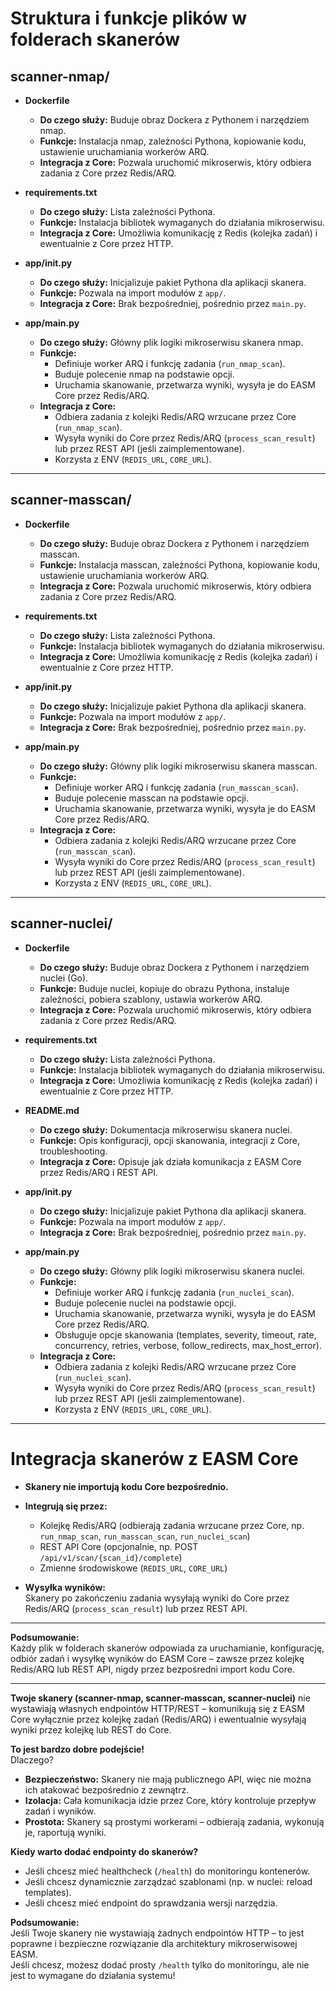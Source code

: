 # Struktura i funkcje plików w folderach skanerów

## scanner-nmap/

- **Dockerfile**
  - **Do czego służy:** Buduje obraz Dockera z Pythonem i narzędziem nmap.
  - **Funkcje:** Instalacja nmap, zależności Pythona, kopiowanie kodu, ustawienie uruchamiania workerów ARQ.
  - **Integracja z Core:** Pozwala uruchomić mikroserwis, który odbiera zadania z Core przez Redis/ARQ.

- **requirements.txt**
  - **Do czego służy:** Lista zależności Pythona.
  - **Funkcje:** Instalacja bibliotek wymaganych do działania mikroserwisu.
  - **Integracja z Core:** Umożliwia komunikację z Redis (kolejka zadań) i ewentualnie z Core przez HTTP.

- **app/__init__.py**
  - **Do czego służy:** Inicjalizuje pakiet Pythona dla aplikacji skanera.
  - **Funkcje:** Pozwala na import modułów z `app/`.
  - **Integracja z Core:** Brak bezpośredniej, pośrednio przez `main.py`.

- **app/main.py**
  - **Do czego służy:** Główny plik logiki mikroserwisu skanera nmap.
  - **Funkcje:**  
    - Definiuje worker ARQ i funkcję zadania (`run_nmap_scan`).
    - Buduje polecenie nmap na podstawie opcji.
    - Uruchamia skanowanie, przetwarza wyniki, wysyła je do EASM Core przez Redis/ARQ.
  - **Integracja z Core:**  
    - Odbiera zadania z kolejki Redis/ARQ wrzucane przez Core (`run_nmap_scan`).
    - Wysyła wyniki do Core przez Redis/ARQ (`process_scan_result`) lub przez REST API (jeśli zaimplementowane).
    - Korzysta z ENV (`REDIS_URL`, `CORE_URL`).

---

## scanner-masscan/

- **Dockerfile**
  - **Do czego służy:** Buduje obraz Dockera z Pythonem i narzędziem masscan.
  - **Funkcje:** Instalacja masscan, zależności Pythona, kopiowanie kodu, ustawienie uruchamiania workerów ARQ.
  - **Integracja z Core:** Pozwala uruchomić mikroserwis, który odbiera zadania z Core przez Redis/ARQ.

- **requirements.txt**
  - **Do czego służy:** Lista zależności Pythona.
  - **Funkcje:** Instalacja bibliotek wymaganych do działania mikroserwisu.
  - **Integracja z Core:** Umożliwia komunikację z Redis (kolejka zadań) i ewentualnie z Core przez HTTP.

- **app/__init__.py**
  - **Do czego służy:** Inicjalizuje pakiet Pythona dla aplikacji skanera.
  - **Funkcje:** Pozwala na import modułów z `app/`.
  - **Integracja z Core:** Brak bezpośredniej, pośrednio przez `main.py`.

- **app/main.py**
  - **Do czego służy:** Główny plik logiki mikroserwisu skanera masscan.
  - **Funkcje:**  
    - Definiuje worker ARQ i funkcję zadania (`run_masscan_scan`).
    - Buduje polecenie masscan na podstawie opcji.
    - Uruchamia skanowanie, przetwarza wyniki, wysyła je do EASM Core przez Redis/ARQ.
  - **Integracja z Core:**  
    - Odbiera zadania z kolejki Redis/ARQ wrzucane przez Core (`run_masscan_scan`).
    - Wysyła wyniki do Core przez Redis/ARQ (`process_scan_result`) lub przez REST API (jeśli zaimplementowane).
    - Korzysta z ENV (`REDIS_URL`, `CORE_URL`).

---

## scanner-nuclei/

- **Dockerfile**
  - **Do czego służy:** Buduje obraz Dockera z Pythonem i narzędziem nuclei (Go).
  - **Funkcje:** Buduje nuclei, kopiuje do obrazu Pythona, instaluje zależności, pobiera szablony, ustawia workerów ARQ.
  - **Integracja z Core:** Pozwala uruchomić mikroserwis, który odbiera zadania z Core przez Redis/ARQ.

- **requirements.txt**
  - **Do czego służy:** Lista zależności Pythona.
  - **Funkcje:** Instalacja bibliotek wymaganych do działania mikroserwisu.
  - **Integracja z Core:** Umożliwia komunikację z Redis (kolejka zadań) i ewentualnie z Core przez HTTP.

- **README.md**
  - **Do czego służy:** Dokumentacja mikroserwisu skanera nuclei.
  - **Funkcje:** Opis konfiguracji, opcji skanowania, integracji z Core, troubleshooting.
  - **Integracja z Core:** Opisuje jak działa komunikacja z EASM Core przez Redis/ARQ i REST API.

- **app/__init__.py**
  - **Do czego służy:** Inicjalizuje pakiet Pythona dla aplikacji skanera.
  - **Funkcje:** Pozwala na import modułów z `app/`.
  - **Integracja z Core:** Brak bezpośredniej, pośrednio przez `main.py`.

- **app/main.py**
  - **Do czego służy:** Główny plik logiki mikroserwisu skanera nuclei.
  - **Funkcje:**  
    - Definiuje worker ARQ i funkcję zadania (`run_nuclei_scan`).
    - Buduje polecenie nuclei na podstawie opcji.
    - Uruchamia skanowanie, przetwarza wyniki, wysyła je do EASM Core przez Redis/ARQ.
    - Obsługuje opcje skanowania (templates, severity, timeout, rate, concurrency, retries, verbose, follow_redirects, max_host_error).
  - **Integracja z Core:**  
    - Odbiera zadania z kolejki Redis/ARQ wrzucane przez Core (`run_nuclei_scan`).
    - Wysyła wyniki do Core przez Redis/ARQ (`process_scan_result`) lub przez REST API (jeśli zaimplementowane).
    - Korzysta z ENV (`REDIS_URL`, `CORE_URL`).

---

# Integracja skanerów z EASM Core

- **Skanery nie importują kodu Core bezpośrednio.**
- **Integrują się przez:**
  - Kolejkę Redis/ARQ (odbierają zadania wrzucane przez Core, np. `run_nmap_scan`, `run_masscan_scan`, `run_nuclei_scan`)
  - REST API Core (opcjonalnie, np. POST `/api/v1/scan/{scan_id}/complete`)
  - Zmienne środowiskowe (`REDIS_URL`, `CORE_URL`)

- **Wysyłka wyników:**  
  Skanery po zakończeniu zadania wysyłają wyniki do Core przez Redis/ARQ (`process_scan_result`) lub przez REST API.

---

**Podsumowanie:**  
Każdy plik w folderach skanerów odpowiada za uruchamianie, konfigurację, odbiór zadań i wysyłkę wyników do EASM Core – zawsze przez kolejkę Redis/ARQ lub REST API, nigdy przez bezpośredni import kodu Core.


---------------------------------

**Twoje skanery (scanner-nmap, scanner-masscan, scanner-nuclei)** nie wystawiają własnych endpointów HTTP/REST – komunikują się z EASM Core wyłącznie przez kolejkę zadań (Redis/ARQ) i ewentualnie wysyłają wyniki przez kolejkę lub REST do Core.

**To jest bardzo dobre podejście!**  
Dlaczego?

- **Bezpieczeństwo:** Skanery nie mają publicznego API, więc nie można ich atakować bezpośrednio z zewnątrz.
- **Izolacja:** Cała komunikacja idzie przez Core, który kontroluje przepływ zadań i wyników.
- **Prostota:** Skanery są prostymi workerami – odbierają zadania, wykonują je, raportują wyniki.

**Kiedy warto dodać endpointy do skanerów?**
- Jeśli chcesz mieć healthcheck (`/health`) do monitoringu kontenerów.
- Jeśli chcesz dynamicznie zarządzać szablonami (np. w nuclei: reload templates).
- Jeśli chcesz mieć endpoint do sprawdzania wersji narzędzia.

**Podsumowanie:**  
Jeśli Twoje skanery nie wystawiają żadnych endpointów HTTP – to jest poprawne i bezpieczne rozwiązanie dla architektury mikroserwisowej EASM.  
Jeśli chcesz, możesz dodać prosty `/health` tylko do monitoringu, ale nie jest to wymagane do działania systemu!
